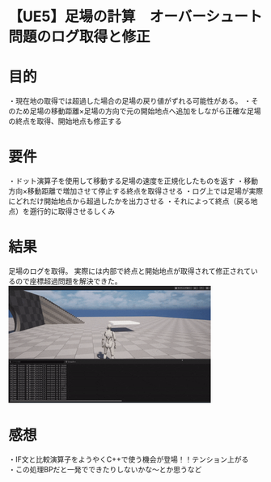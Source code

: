 # 【UE5】足場の計算　オーバーシュート問題のログ取得と修正

# 目的
・現在地の取得では超過した場合の足場の戻り値がずれる可能性がある。
・そのため足場の移動距離×足場の方向で元の開始地点へ追加をしながら正確な足場の終点を取得、開始地点も修正する


# 要件
・ドット演算子を使用して移動する足場の速度を正規化したものを返す
・移動方向×移動距離で増加させて停止する終点を取得させる
・ログ上では足場が実際にどれだけ開始地点から超過したかを出力させる
・それによって終点（戻る地点）を遡行的に取得させるしくみ

# 結果
足場のログを取得。
実際には内部で終点と開始地点が取得されて修正されているので座標超過問題を解決できた。
![Demo](ログの取得.gif)


# 感想
・IF文と比較演算子をようやくC++で使う機会が登場！！テンション上がる  
・この処理BPだと一発でできたりしないかな～とか思うなど  
